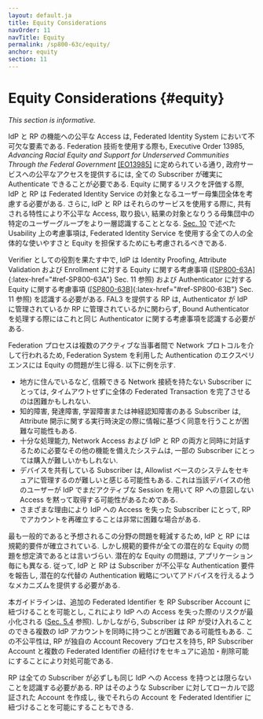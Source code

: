 ```yaml
---
layout: default.ja
title: Equity Considerations
navOrder: 11
navTitle: Equity
permalink: /sp800-63c/equity/
anchor: equity
section: 11
---
```


# Equity Considerations {#equity}

_This section is informative._

<!--
Equitable access to the functions of IdPs and RPs is an essential element of a federated identity system. The ability for all subscribers to authenticate reliably is required to provide equitable access to government services, even when using federation technology, as specified in Executive Order 13985, _Advancing Racial Equity and Support for Underserved Communities Through the Federal Government_ [[EO13985]](references.md#ref-EO13985). In assessing equity risks, IdPs and RPs should consider the overall user population served by their federated identity service. Additionally, IdPs and RPs further identify groups of users within the population whose shared characteristics can cause them to be subject to inequitable access, treatment, or outcomes when using that service. The Usability Considerations provided in [Sec. 10](../sec10_usability.md#usability) should also be considered to help ensure the overall usability and equity for all persons using federated identity services.
-->

IdP と RP の機能への公平な Access は, Federated Identity System において不可欠な要素である.
Federation 技術を使用する際も, Executive Order 13985, _Advancing Racial Equity and Support for Underserved Communities Through the Federal Government_ [[EO13985]](references.md#ref-EO13985) に定められている通り, 政府サービスへの公平なアクセスを提供するには, 全ての Subscriber が確実に Authenticate できることが必要である.
Equity に関するリスクを評価する際, IdP と RP は Federated Identity Service の対象となるユーザー母集団全体を考慮する必要がある.
さらに, IdP と RP はそれらのサービスを使用する際に, 共有される特性により不公平な Access, 取り扱い, 結果の対象となりうる母集団中の特定のユーザーグループをより一層認識することとなる.
[Sec. 10](../sec10_usability.md#usability) で述べた Usability 上の考慮事項は, Federated Identity Service を使用する全ての人の全体的な使いやすさと Equity を担保するためにも考慮されるべきである.

<!--
In its role as the verifier, the IdP needs to be aware of equity considerations related to identity proofing, attribute validation, and enrollment as enumerated in [[SP800-63A]](../_sp800-63a/sec11_equity.md#sec11){:latex-href="#ref-SP800-63A"} Sec. 11 and equity considerations concerning authenticators as enumerated in [[SP800-63B]](../_sp800-63b/sec11_equity.md#sec11){:latex-href="#ref-SP800-63B"} Sec. 11. An RP offering FAL3 will also need to be aware of these same authenticator considerations when processing bound authenticators, whether the authenticators are managed at the IdP or RP.
-->

Verifier としての役割を果たす中で, IdP は Identity Proofing, Attribute Validation および Enrollment に対する Equity に関する考慮事項 ([[SP800-63A]](../_sp800-63a/sec11_equity.md#sec11){:latex-href="#ref-SP800-63A"} Sec. 11 参照) および Authenticator に対する Equity に関する考慮事項 ([[SP800-63B]](../_sp800-63b/sec11_equity.md#sec11){:latex-href="#ref-SP800-63B"} Sec. 11 参照) を認識する必要がある.
FAL3 を提供する RP は, Authenticator が IdP に管理されているか RP に管理されているかに関わらず, Bound Authenticator を処理する際にはこれと同じ Authenticator に関する考慮事項を認識する必要がある.

<!--
Since the federation process takes place over a network protocol between multiple active parties, the experience of authenticating using the federation system may present equity problems, such as the following examples:
-->

Federation プロセスは複数のアクティブな当事者間で Network プロトコルを介して行われるため, Federation System を利用した Authentication のエクスペリエンスには Equity の問題が生じ得る. 以下に例を示す.

<!--
* Completing the entire federated transaction without timing out may be difficult for subscribers without a reliable network connection, such as those in rural areas.
* It may be difficult to provide informed consent for a runtime decision regarding the release of attributes for subscribers with intellectual, developmental, learning, or neurocognitive difficulties.
* Systems with sufficient processing power, network access, and other features required to interact with both the IdP and the RP simultaneously may be difficult to afford for some subscribers.
* Subscribers that share devices may find allowlist-based systems difficult to manage securely, as other users of the device could silently gain unintended access to an RP through a session still active at the IdP.
* It could be prohibitively difficult to re-establish an account at the RP for subscribers who lose access to their IdP for any of a variety of reasons.
-->

* 地方に住んでいるなど, 信頼できる Network 接続を持たない Subscriber にとっては, タイムアウトせずに全体の Federated Transaction を完了させるのは困難かもしれない.
* 知的障害, 発達障害, 学習障害または神経認知障害のある Subscriber は, Attribute 開示に関する実行時決定の際に情報に基づく同意を行うことが困難な可能性もある.
* 十分な処理能力, Network Access および IdP と RP の両方と同時に対話するために必要なその他の機能を備えたシステムは, 一部の Subscriber にとっては購入が難しいかもしれない.
* デバイスを共有している Subscriber は, Allowlist ベースのシステムをセキュアに管理するのが難しいと感じる可能性もある. これは当該デバイスの他のユーザーが IdP でまだアクティブな Session を用いて RP への意図しない Access を黙って取得する可能性があるためである.
* さまざまな理由により IdP への Access を失った Subscriber にとって, RP でアカウントを再確立することは非常に困難な場合がある.

<!--
Normative requirements have been established requiring IdPs and RPs to mitigate the problems in this area that are expected to be most common. However, normative requirements are unlikely to have anticipated all potential equity problems. Potential equity problems also will vary for different applications. Accordingly, IdPs and RPs need to provide mechanisms for subscribers to report inequitable authentication requirements and to advise them on potential alternative authentication strategies.
-->

最も一般的であると予想されるこの分野の問題を軽減するため, IdP と RP には規範的要件が確立されている.
しかし規範的要件が全ての潜在的な Equity の問題を想定済であるとは言いづらい.
潜在的な Equity の問題は, アプリケーション毎にも異なる.
従って, IdP と RP は Subscriber が不公平な Authentication 要件を報告し, 潜在的な代替の Authentication 戦略についてアドバイスを行えるようなメカニズムを提供する必要がある.

<!--
This guideline allows the binding of additional federated identifiers to an RP subscriber account to minimize the risk of IdP access loss (see [Sec. 5.4](sec5_federation.md#rp-account)). However, a subscriber might find it difficult to have multiple IdP accounts that are acceptable to the RP at the same time. This inequity can be addressed by having the RP having its own account recovery process that allows for the secure binding and unbinding of multiple federated identifiers from the RP subscriber account.
-->

本ガイドラインは、追加の Federated Identifier を RP Subscriber Account に紐づけることを可能とし, これにより IdP への Access を失った際のリスクが最小化される ([Sec. 5.4](sec5_federation.md#rp-account) 参照).
しかしながら, Subscriber は RP が受け入れることのできる複数の IdP アカウントを同時に持つことが困難である可能性もある.
この不公平性は, RP が独自の Account Recovery プロセスを持ち, RP Subscriber Account と複数の Federated Identifier の紐付けをセキュアに追加・削除可能にすることにより対処可能である.

<!--
RPs need to be aware that not all subscribers will necessarily have access to the same IdPs. The RPs can institute locally authenticated accounts for such subscribers, and later allow binding of those accounts to federated identifiers.
-->

RP は全ての Subscriber が必ずしも同じ IdP への Access を持つとは限らないことを認識する必要がある.
RP はそのような Subscriber に対してローカルで認証された Account を作成し, 後でそれらの Account を Federated Identifier に紐づけることを可能にすることもできる.
